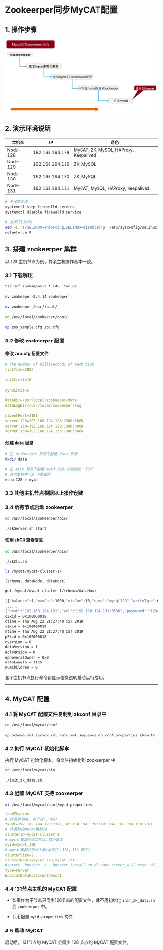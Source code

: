 # Zookeerper同步MyCAT配置

## 1. 操作步骤

![操作步骤](../images/06.png)

## 2. 演示环境说明

| 主机名 | IP | 角色 |
| ---- | ---- | ---- |
| Node-128 | 192.168.194.128 | MyCAT, ZK, MySQL, HAProxy, Keepalived |
| Node-129 | 192.168.194.129 | ZK, MySQL |
| Node-130 | 192.168.194.130 | ZK, MySQL |
| Node-131 | 192.168.194.131 | MyCAT, MySQL, HAProxy, Keepalived |

```bash
# 关闭防火墙
systemctl stop firewalld.service
systemctl disable firewalld.service

# 关闭SELINUX
sed -i 's/SELINUX=enforcing/SELINUX=disabled/g' /etc/sysconfig/selinux
setenforce 0
```

## 3. 搭建 zookeerper 集群

以 128 主机节点为例，其余主机操作基本一致。

### 3.1 下载解压

```bash
tar zxf zookeeper-3.4.14\ .tar.gz

mv zookeeper-3.4.14 zookeeper

mv zookeeper /usr/local/

cd /usr/local/zookeeper/conf/

cp zoo_sample.cfg zoo.cfg
```

### 3.2 修改 zookeerper 配置

#### 修改 zoo.cfg 配置文件

```yml
# The number of milliseconds of each tick
tickTime=2000

initLimit=10

syncLimit=5

dataDir=/usr/local/zookeeper/data
dataLogDir=/usr/local/zookeeper/log

clientPort=2181
server.128=192.168.194.128:2888:3888
server.129=192.168.194.129:2888:3888
server.130=192.168.194.130:2888:3888
```

#### 创建 data 目录

```bash
# 在 zookeerper 目录下创建 data 目录
mkdir data

# 在 data 目录下创建 myid 文件,并初始化一个id
# 其他主机中 id 不能相同
echo 128 > myid
```

### 3.3 其他主机节点根据以上操作创建

### 3.4 所有节点启动 zookeerper

```bash
cd /usr/local/zookeerper/bin/

./zkServer.sh start
```

#### 使用 zkCli 查看信息

```bash
cd /usr/local/zookeerper/bin/

./zkCli.sh
```

```bash
ls /mycat/mycat-cluster-1/

[schema, dataNode, dataHost]
```

```bash
get /mycat/mycat-cluster-1/schema/dataHost

[{"balance":1,"maxCon":1000,"minCon":10,"name":"mysql128","writeType":0,"switchType":1,"slaveThreshold":100,"dbType":"mysql","dbDriver":"native","heartbeat":"select user()","writeHost":[{"host":"192.168.194.128","url":"192.168.194.128:3306","password":"123456"
......
{"host":"192.168.194.131","url":"192.168.194.131:3306","password":"123456","user":"im_mycat"}]}]
cZxid = 0x100000018
ctime = Thu Aug 22 21:27:48 CST 2019
mZxid = 0x100000019
mtime = Thu Aug 22 21:27:48 CST 2019
pZxid = 0x100000018
cversion = 0
dataVersion = 1
aclVersion = 0
ephemeralOwner = 0x0
dataLength = 1125
numChildren = 0
```

各个主机节点执行命令都显示信息说明启动运行成功。

---

## 4. MyCAT 配置

### 4.1 将 MyCAT 配置文件复制到 zkconf 目录中

```bash
cd /usr/local/mycat/conf

cp schema.xml server.xml rule.xml sequence_db_conf.properties zkconf/
```

### 4.2 执行 MyCAT 初始化脚本

执行 MyCAT 初始化脚本，将文件初始化到 zookeerper 中

```bash
cd /usr/local/mycat/bin

./init_zk_data.sh
```

### 4.3 配置 MyCAT 支持 zookeerper

```bash
vi /usr/local/mycat/conf/myid.properties
```

```yml
loadZk=true
# zk集群地址, 多个用","隔开
zkURL=192.168.194.128:2181,192.168.194.129:2181,192.168.194.130:2181
# zk集群内mycat集群id
clusterId=mycat-cluster-1
# mycat集群内本实例id,禁止重复
myid=mycat_128
# mycat集群内节点个数(本例中：128，131 两个)
clusterSize=2
clusterNodes=mycat_128,mycat_131
#server  booster  ;   booster install on db same server,will reset all minCon to 2
type=server
boosterDataHosts=dataHost1
```

### 4.4 131节点主机的 MyCAT 配置

- 如果作为子节点只同步128节点的配置文件，就不用初始化 `init_zk_data.sh` 到 `zookeerper` 中。

- 只用配置 `myid.properties` 文件

### 4.5 启动 MyCAT

启动后，131节点的 MyCAT 会同步 128 节点的 MyCAT 配置文件。
